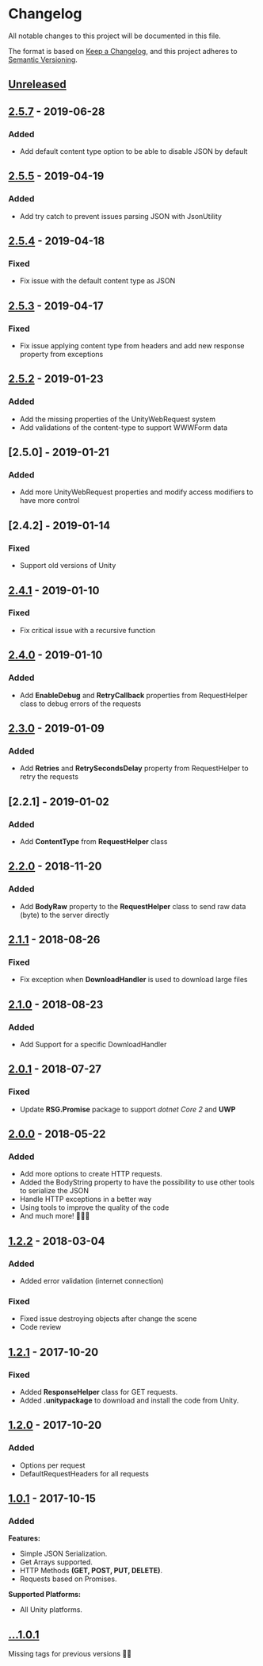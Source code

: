 # Changelog
All notable changes to this project will be documented in this file.

The format is based on [Keep a Changelog](https://keepachangelog.com/en/1.0.0/),
and this project adheres to [Semantic Versioning](https://semver.org/spec/v2.0.0.html).

## [Unreleased]

## [2.5.7] - 2019-06-28

### Added
- Add default content type option to be able to disable JSON by default

## [2.5.5] - 2019-04-19

### Added
- Add try catch to prevent issues parsing JSON with JsonUtility

## [2.5.4] - 2019-04-18

### Fixed
- Fix issue with the default content type as JSON

## [2.5.3] - 2019-04-17

### Fixed
- Fix issue applying content type from headers and add new response property from exceptions

## [2.5.2] - 2019-01-23

### Added
- Add the missing properties of the UnityWebRequest system
- Add validations of the content-type to support WWWForm data

## [2.5.0] - 2019-01-21

### Added
- Add more UnityWebRequest properties and modify access modifiers to have more control

## [2.4.2] - 2019-01-14

### Fixed
- Support old versions of Unity

## [2.4.1] - 2019-01-10

### Fixed
- Fix critical issue with a recursive function

## [2.4.0] - 2019-01-10

### Added
- Add **EnableDebug** and **RetryCallback** properties from RequestHelper class to debug errors of the requests

## [2.3.0] - 2019-01-09

### Added
- Add **Retries** and **RetrySecondsDelay** property from RequestHelper to retry the requests

## [2.2.1] - 2019-01-02

### Added
- Add **ContentType** from **RequestHelper** class

## [2.2.0] - 2018-11-20

### Added
- Add **BodyRaw** property to the **RequestHelper** class to send raw data (byte) to the server directly

## [2.1.1] - 2018-08-26

### Fixed
- Fix exception when **DownloadHandler** is used to download large files

## [2.1.0] - 2018-08-23

### Added
- Add Support for a specific DownloadHandler

## [2.0.1] - 2018-07-27
### Fixed
- Update **RSG.Promise** package to support *dotnet Core 2* and **UWP**

## [2.0.0] - 2018-05-22

### Added
- Add more options to create HTTP requests.
- Added the BodyString property to have the possibility to use other tools to serialize the JSON
- Handle HTTP exceptions in a better way
- Using tools to improve the quality of the code
- And much more! 🎉🎉🎉

## [1.2.2] - 2018-03-04
### Added
- Added error validation (internet connection)

### Fixed
- Fixed issue destroying objects after change the scene
- Code review

## [1.2.1] - 2017-10-20

### Fixed
- Added **ResponseHelper** class for GET requests.
- Added **.unitypackage** to download and install the code from Unity.

## [1.2.0] - 2017-10-20

### Added
- Options per request
- DefaultRequestHeaders for all requests

## [1.0.1] - 2017-10-15

### Added
**Features:**
- Simple JSON Serialization.
- Get Arrays supported.
- HTTP Methods **(GET, POST, PUT, DELETE)**.
- Requests based on Promises.

**Supported Platforms:**
- All Unity platforms.

## [...1.0.1]
Missing tags for previous versions 🤷‍♂

[Unreleased]: https://github.com/proyecto26/RestClient/compare/2.5.7...HEAD
[2.5.7]: https://github.com/proyecto26/RestClient/compare/2.5.5...2.5.7
[2.5.5]: https://github.com/proyecto26/RestClient/compare/2.5.4...2.5.5
[2.5.4]: https://github.com/proyecto26/RestClient/compare/2.5.3...2.5.4
[2.5.3]: https://github.com/proyecto26/RestClient/compare/2.5.1...2.5.3
[2.5.2]: https://github.com/proyecto26/RestClient/compare/2.4.1...2.5.2
[2.4.1]: https://github.com/proyecto26/RestClient/compare/2.4.0...26d511e
[2.4.0]: https://github.com/proyecto26/RestClient/compare/2.3.0...2.4.0
[2.3.0]: https://github.com/proyecto26/RestClient/compare/2.2.0...2.3.0
[2.2.0]: https://github.com/proyecto26/RestClient/compare/2.1.1...2.2.0
[2.1.1]: https://github.com/proyecto26/RestClient/compare/2.1.0...2.1.1
[2.1.1]: https://github.com/proyecto26/RestClient/compare/2.1.0...2.1.1
[2.1.0]: https://github.com/proyecto26/RestClient/compare/2.0.1...2.1.0
[2.0.1]: https://github.com/proyecto26/RestClient/compare/2.0.0...2.0.1
[2.0.0]: https://github.com/proyecto26/RestClient/compare/1.2.2...2.0.0
[1.2.2]: https://github.com/proyecto26/RestClient/compare/1.2.1...1.2.2
[1.2.1]: https://github.com/proyecto26/RestClient/compare/1.2.0...1.2.1
[1.2.0]: https://github.com/proyecto26/RestClient/compare/1.0.1...1.2.0
[1.0.1]: https://github.com/proyecto26/RestClient/releases/tag/1.0.1
[...1.0.1]: https://github.com/proyecto26/RestClient/compare/fe7c32e...1.0.1
